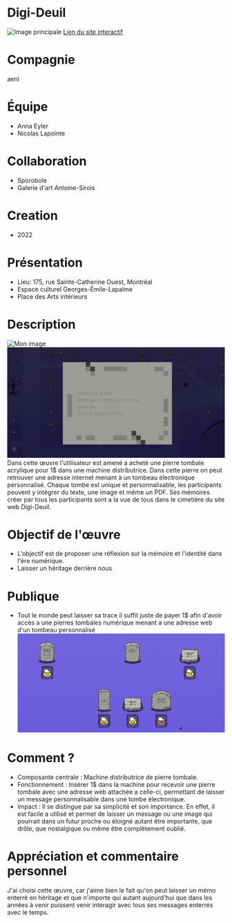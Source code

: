 # Digi-Deuil
![Image principale](https://github.com/user-attachments/assets/3fbfc2ec-4665-4060-a8bf-10520fa8ba18)
[Lien du site interactif](https://digideuil.net/)

# Compagnie
aenl

# Équipe
* Anna Eyler
* Nicolas Lapointe

# Collaboration
* Sporobole
* Galerie d'art Antoine-Sirois

# Creation
* 2022

# Présentation
* Lieu: 175, rue Sainte-Catherine Ouest, Montréal
* Espace culturel Georges-Émile-Lapalme
* Place des Arts intérieurs

# Description
![Mon image](Description1.png)
![Mon image](Description2.png)
Dans cette œuvre l'utilisateur est amené a acheté une pierre tombale acrylique pour 1$ dans une machine distributrice.
Dans cette pierre on peut retrouver une adresse internet menant à un tombeau électronique personnalisé.
Chaque tombe est unique et personnalisable, les participants peuvent y intégrer du texte, une image et même un PDF.
Ses mémoires créer par tous les participants sont a la vue de tous dans le cimetière du site web Digi-Deuil.
  

# Objectif de l'œuvre
* L'objectif est de proposer une réflexion sur la mémoire et l'identité dans l'ère numérique.
* Laisser un héritage derrière nous

# Publique
* Tout le monde peut laisser sa trace il suffit juste de payer 1$ afin d'avoir accès a une pierres tombales numérique menant a une adresse web d'un tombeau personnalisé
![Mon image](Description3.png)

# Comment ?


* Composante centrale : Machine distributrice de pierre tombale.
* Fonctionnement : Insérer 1$ dans la machine pour recevoir une pierre tombale avec une adresse web attachée a celle-ci, permettant de laisser un message personnalisable dans une tombe électronique.
* Impact : Il se distingue par sa simplicité et son importance. En effet, il est facile a utilisé et permet de laisser un message ou une image qui pourrait dans un futur proche ou éloigné autant être importante, que drôle, que nostalgique ou même être complètement oublié.

# Appréciation et commentaire personnel
J'ai choisi cette œuvre, car j'aime bien le fait qu'on peut laisser un mémo enterré en héritage et que n'importe qui autant aujourd'hui que dans les années à venir puissent venir interagir avec tous ses messages enterrés avec le temps.
